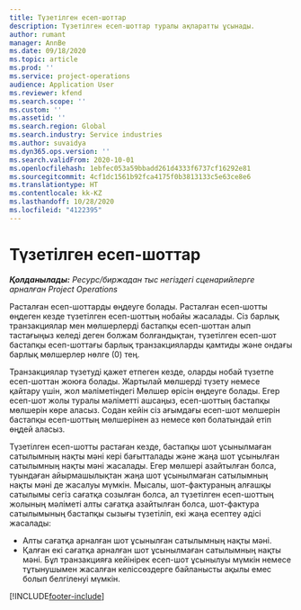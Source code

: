 ```yaml
---
title: Түзетілген есеп-шоттар
description: Түзетілген есеп-шоттар туралы ақпаратты ұсынады.
author: rumant
manager: AnnBe
ms.date: 09/18/2020
ms.topic: article
ms.prod: ''
ms.service: project-operations
audience: Application User
ms.reviewer: kfend
ms.search.scope: ''
ms.custom: ''
ms.assetid: ''
ms.search.region: Global
ms.search.industry: Service industries
ms.author: suvaidya
ms.dyn365.ops.version: ''
ms.search.validFrom: 2020-10-01
ms.openlocfilehash: 1ebfec053a59bbadd261d4333f6737cf16292e81
ms.sourcegitcommit: 4cf1dc1561b92fca4175f0b3813133c5e63ce8e6
ms.translationtype: HT
ms.contentlocale: kk-KZ
ms.lasthandoff: 10/28/2020
ms.locfileid: "4122395"
---
```

# <a name="corrected-invoices"></a>Түзетілген есеп-шоттар

_**Қолданылады:** Ресурс/биржадан тыс негіздегі сценарийлерге арналған Project Operations_

Расталған есеп-шоттарды өңдеуге болады. Расталған есеп-шотты өңдеген кезде түзетілген есеп-шоттың нобайы жасалады. Сіз барлық транзакциялар мен мөлшерлерді бастапқы есеп-шоттан алып тастағыңыз келеді деген болжам болғандықтан, түзетілген есеп-шот бастапқы есеп-шоттағы барлық транзакцияларды қамтиды және ондағы барлық мөлшерлер нөлге (0) тең.

Транзакциялар түзетуді қажет етпеген кезде, оларды нобай түзетпе есеп-шоттан жоюға болады. Жартылай мөлшерді түзету немесе қайтару үшін, жол мәліметіндегі Мөлшер өрісін өңдеуге болады. Егер есеп-шот жолы туралы мәліметті ашсаңыз, есеп-шоттың бастапқы мөлшерін көре аласыз. Содан кейін сіз ағымдағы есеп-шот мөлшерін бастапқы есеп-шоттың мөлшерінен аз немесе көп болатындай етіп өңдей аласыз.

Түзетілген есеп-шотты растаған кезде, бастапқы шот ұсынылмаған сатылымның нақты мәні кері бағытталады және жаңа шот ұсынылған сатылымның нақты мәні жасалады. Егер мөлшері азайтылған болса, туындаған айырмашылықтан жаңа шот ұсынылмаған сатылымның нақты мәні де жасалуы мүмкін. Мысалы, шот-фактураның алғашқы сатылымы сегіз сағатқа созылған болса, ал түзетілген есеп-шоттың жолының мәліметі алты сағатқа азайтылған болса, шот-фактура сатылымының бастапқы сызығы түзетіліп, екі жаңа есептеу әдісі жасалады:

- Алты сағатқа арналған шот ұсынылған сатылымның нақты мәні.
- Қалған екі сағатқа арналған шот ұсынылмаған сатылымның нақты мәні. Бұл транзакцияға кейінірек есеп-шот ұсынылуы мүмкін немесе тұтынушымен жасалған келіссөздерге байланысты ақылы емес болып белгіленуі мүмкін.


[!INCLUDE[footer-include](../includes/footer-banner.md)]